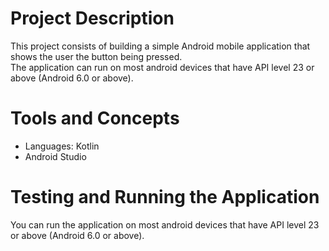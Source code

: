 # Project Description

This project consists of building a simple Android mobile application that shows the user the button being pressed. <br>
The application can run on most android devices that have API level 23 or above (Android 6.0 or above).

# Tools and Concepts
- Languages: Kotlin
- Android Studio

# Testing and Running the Application

You can run the application on most android devices that have API level 23 or above (Android 6.0 or above).

